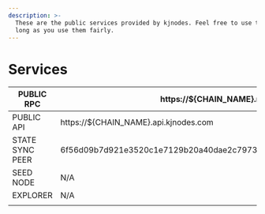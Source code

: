 ```yaml
---
description: >-
  These are the public services provided by kjnodes. Feel free to use them as
  long as you use them fairly.
---
```


# Services

| PUBLIC RPC      | &#xD;https://${CHAIN_NAME}.rpc.kjnodes.com                                   |
| --------------- | --------------------------------------------------------------------- |
| PUBLIC API      | https://${CHAIN_NAME}.api.kjnodes.com                                        |
| STATE SYNC PEER | 6f56d09b7d921e3520c1e7129b20a40dae2c7973@${CHAIN_NAME}.rpc.kjnodes.com:16656 |
| SEED NODE       | N/A                                                                   |
| EXPLORER        | N/A                                                                   |
|                 |                                                                       |
